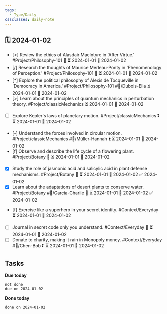 ```yaml
---
tags:
  - Type/Daily
cssclasses: daily-note
---
```


## 🗓️ 2024-01-02

- [<] Review the ethics of Alasdair MacIntyre in 'After Virtue.' #Project/Philosophy-101 🔽 ⏳ 2024-01-01 📅 2024-01-02
- [/] Research the thoughts of Maurice Merleau-Ponty in 'Phenomenology of Perception.' #Project/Philosophy-101 🔽 ⏳ 2024-01-01 📅 2024-01-02
- [*] Explore the political philosophy of Alexis de Tocqueville in 'Democracy in America.' #Project/Philosophy-101 #👤/Dubois-Ella ⏳ 2024-01-01 📅 2024-01-02
- [>] Learn about the principles of quantum mechanics in perturbation theory. #Project/classicMechanics ⏳ 2024-01-01 📅 2024-01-02
- [ ] Explore Kepler's laws of planetary motion. #Project/classicMechanics ⏬ ⏳ 2024-01-01 📅 2024-01-02
- [-] Understand the forces involved in circular motion. #Project/classicMechanics #👤/Müller-Hannah ⏫ ⏳ 2024-01-01 📅 2024-01-02
- [f] Observe and describe the life cycle of a flowering plant. #Project/Botany 🔺 ⏳ 2024-01-01 📅 2024-01-02
- [x] Study the role of jasmonic acid and salicylic acid in plant defense mechanisms. #Project/Botany 🔺 ⏳ 2024-01-01 📅 2024-01-02 ✅ 2024-01-02
- [x] Learn about the adaptations of desert plants to conserve water. #Project/Botany #👤/Garcia-Charlie 🔺 ⏳ 2024-01-01 📅 2024-01-02 ✅ 2024-01-02
- [f] Exercise like a superhero in your secret identity. #Context/Everyday ⏳ 2024-01-01 📅 2024-01-02
- [ ] Journal in secret code only you understand. #Context/Everyday 🔽 ⏳ 2024-01-01 📅 2024-01-02
- [ ] Donate to charity, making it rain in Monopoly money. #Context/Everyday #👤/Chen-Bob ⏬ ⏳ 2024-01-01 📅 2024-01-02

## Tasks

**Due today**

```tasks
not done
due on 2024-01-02
```

**Done today**

```tasks
done on 2024-01-02
```
            